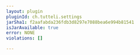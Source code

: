 ```yaml
---
layout: plugin
pluginId: ch.tutteli.settings
jarSha1: f2aafabda236fdb3d8297e7088bea6e994b81541
isJarAvailable: true
error: NONE
violations: []

---
```

